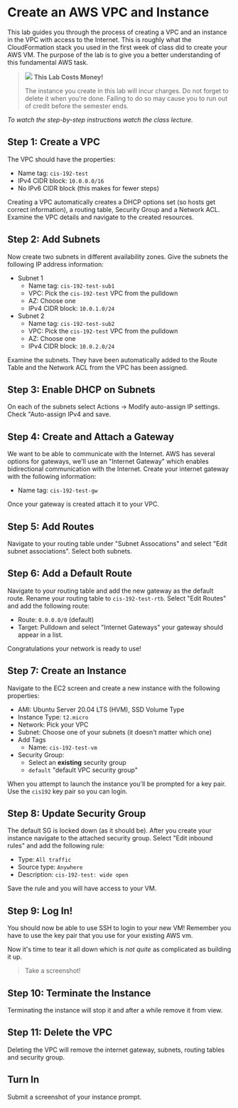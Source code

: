 # Create an AWS VPC and Instance 

This lab guides you through the process of creating a VPC and an instance in the VPC with access to the Internet. This is roughly what the CloudFormation stack you used in the first week of class did to create your AWS VM. The purpose of the lab is to give you a better understanding of this fundamental AWS task. 

> ![](/static/icon_warning_small.png) **This Lab Costs Money!**
>
> The instance you create in this lab will incur charges. Do not forget to delete it when you're done. Failing to do so may cause you to run out of credit before the semester ends. 

*To watch the step-by-step instructions watch the class lecture.* 

## Step 1: Create a VPC 

The VPC should have the properties: 

- Name tag: `cis-192-test`
- IPv4 CIDR block: `10.0.0.0/16`
- No IPv6 CIDR block (this makes for fewer steps)

Creating a VPC automatically creates a DHCP options set (so hosts get correct information), a routing table, Security Group and a Network ACL. Examine the VPC details and navigate to the created resources. 

## Step 2: Add Subnets 

Now create two subnets in different availability zones. Give the subnets the following IP address information:

- Subnet 1
  - Name tag: `cis-192-test-sub1`
  - VPC: Pick the `cis-192-test` VPC from the pulldown 
  - AZ: Choose one 
  - IPv4 CIDR block: `10.0.1.0/24`
- Subnet 2
  - Name tag: `cis-192-test-sub2`
  - VPC: Pick the `cis-192-test` VPC from the pulldown 
  - AZ: Choose one 
  - IPv4 CIDR block: `10.0.2.0/24`

Examine the subnets. They have been automatically added to the Route Table and the Network ACL from the VPC has been assigned. 

## Step 3: Enable DHCP on Subnets 

On each of the subnets select Actions -> Modify auto-assign IP settings. Check "Auto-assign IPv4 and save. 

## Step 4: Create and Attach a Gateway 

We want to be able to communicate with the Internet. AWS has several options for gateways, we'll use an "Internet Gateway" which enables bidirectional communication with the Internet. Create your internet gateway with the following information:

- Name tag: `cis-192-test-gw` 

Once your gateway is created attach it to your VPC. 

## Step 5: Add Routes 

Navigate to your routing table under "Subnet Assocations" and select "Edit subnet associations". Select both subnets. 

## Step 6: Add a Default Route 

Navigate to your routing table and add the new gateway as the default route. Rename your routing table to `cis-192-test-rtb`. Select "Edit Routes" and add the following route:

- Route: `0.0.0.0/0` (default)
- Target: Pulldown and select "Internet Gateways" your gateway should appear in a list. 

Congratulations your network is ready to use!

## Step 7: Create an Instance 

Navigate to the EC2 screen and create a new instance with the following properties: 

- AMI: Ubuntu Server 20.04 LTS (HVM), SSD Volume Type 
- Instance Type: `t2.micro`
- Network: Pick your VPC 
- Subnet: Choose one of your subnets (it doesn't matter which one)
- Add Tags
  - Name: `cis-192-test-vm` 
- Security Group:
  - Select an **existing** security group
  - `default` "default VPC security group"

When you attempt to launch the instance you'll be prompted for a key pair. Use the `cis192` key pair so you can login. 

## Step 8: Update Security Group 

The default SG is locked down (as it should be). After you create your instance navigate to the attached security group. Select "Edit inbound rules" and add the following rule: 

- Type: `All traffic` 
- Source type: `Anywhere` 
- Description: `cis-192-test: wide open` 

Save the rule and you will have access to your VM. 

## Step 9: Log In!

You should now be able to use SSH to login to your new VM! Remember you have to use the key pair that you use for your existing AWS vm. 

Now it's time to tear it all down which is *not quite* as complicated as building it up. 

> Take a screenshot!

## Step 10: Terminate the Instance 

Terminating the instance will stop it and after a while remove it from view. 

## Step 11: Delete the VPC 

Deleting the VPC will remove the internet gateway, subnets, routing tables and security group. 

## Turn In 

Submit a screenshot of your instance prompt. 












